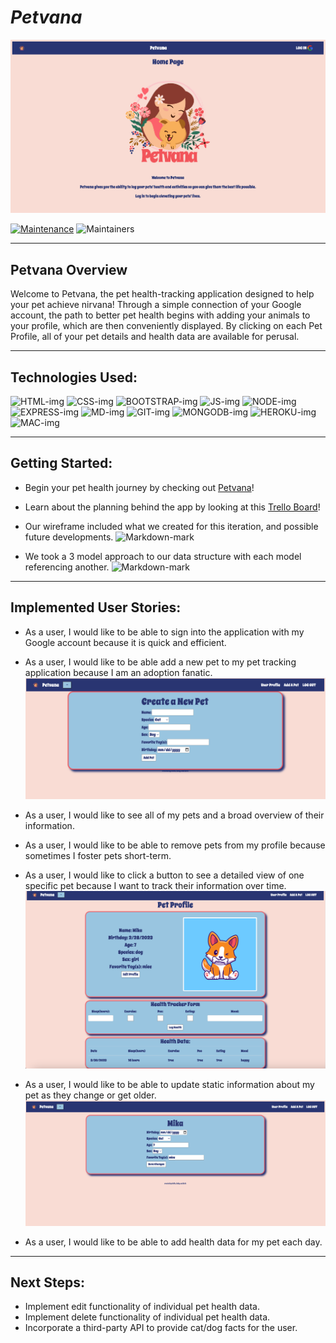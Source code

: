 # <strong><em>Petvana </em></strong>

![Markdown-mark](public/images/petvanahomepage.png)

[![Maintenance](https://img.shields.io/badge/Maintained%3F-yes-green.svg)](https://GitHub.com/Naereen/StrapDown.js/graphs/commit-activity)
![Maintainers](https://img.shields.io/badge/maintainers-collinbarlow,SallyKam,Seraphiel97-blue)

***

## Petvana Overview
Welcome to Petvana, the pet health-tracking application designed to help your pet achieve nirvana! Through a simple connection of your Google account, the path to better pet health begins with adding your animals to your profile, which are then conveniently displayed. By clicking on each Pet Profile, all of your pet details and health data are available for perusal.

***

## Technologies Used: 

![HTML-img](https://img.shields.io/badge/HTML5-E34F26?style=for-the-badge&logo=html5&logoColor=white)
![CSS-img](https://img.shields.io/badge/CSS3-1572B6?style=for-the-badge&logo=css3&logoColor=white)
![BOOTSTRAP-img](https://img.shields.io/badge/Bootstrap-563D7C?style=for-the-badge&logo=bootstrap&logoColor=white)
![JS-img](https://img.shields.io/badge/JavaScript-F7DF1E?style=for-the-badge&logo=javascript&logoColor=black)
![NODE-img](https://img.shields.io/badge/Node.js-43853D?style=for-the-badge&logo=node.js&logoColor=white)
![EXPRESS-img](https://img.shields.io/badge/Express.js-404D59?style=for-the-badge)
![MD-img](https://img.shields.io/badge/Markdown-000000?style=for-the-badge&logo=markdown&logoColor=white)
![GIT-img](https://img.shields.io/badge/GitHub-100000?style=for-the-badge&logo=github&logoColor=white)
![MONGODB-img](	https://img.shields.io/badge/MongoDB-4EA94B?style=for-the-badge&logo=mongodb&logoColor=white)
![HEROKU-img](https://img.shields.io/badge/Heroku-430098?style=for-the-badge&logo=heroku&logoColor=white)
![MAC-img](https://img.shields.io/badge/mac%20os-000000?style=for-the-badge&logo=apple&logoColor=white)

***

## Getting Started:

* Begin your pet health journey by checking out [Petvana](https://petvana.herokuapp.com/)!

* Learn about the planning behind the app by looking at this [Trello Board](https://trello.com/invite/b/xysXs5C1/ATTIf2b993d44cf886bdfa6df0f88817e92dEFB3DE0C/petvana-project)!

* Our wireframe included what we created for this iteration, and possible future developments.
![Markdown-mark](public/images/wireframe.png)

* We took a 3 model approach to our data structure with each model referencing another. 
![Markdown-mark](public/images/erd.png)


***

## Implemented User Stories:
* As a user, I would like to be able to sign into the application with my Google account because it is quick and efficient.

* As a user, I would like to be able add a new pet to my pet tracking application because I am an adoption fanatic.
![Markdown-mark](public/images/newpet.png)

* As a user, I would like to see all of my pets and a broad overview of their information.

* As a user, I would like to be able to remove pets from my profile because sometimes I foster pets short-term.

* As a user, I would like to click a button to see a detailed view of one specific pet because I want to track their information over time.
![Markdown-mark](public/images/petprofile.png)

* As a user, I would like to be able to update static information about my pet as they change or get older.
![Markdown-mark](public/images/updatepetprofile.png)

* As a user, I would like to be able to add health data for my pet each day.

***

## Next Steps:
* Implement edit functionality of individual pet health data. 
* Implement delete functionality of individual pet health data.
* Incorporate a third-party API to provide cat/dog facts for the user.
